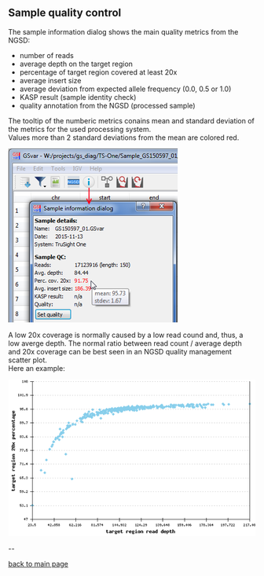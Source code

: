 ## Sample quality control

The sample information dialog shows the main quality metrics from the NGSD:

* number of reads
* average depth on the target region
* percentage of target region covered at least 20x
* average insert size
* average deviation from expected allele frequency (0.0, 0.5 or 1.0)
* KASP result (sample identity check)
* quality annotation from the NGSD (processed sample)

The tooltip of the numberic metrics conains mean and standard deviation of the metrics for the used processing system.   
Values more than 2 standard deviations from the mean are colored red.  

![alt text](qc1.png)

A low 20x coverage is normally caused by a low read cound and, thus, a low averge depth.
The normal ratio between read count / average depth and 20x coverage can be best seen in an NGSD quality management scatter plot.  
Here an example:

![alt text](qc2.png)

--

[back to main page](index.md)




